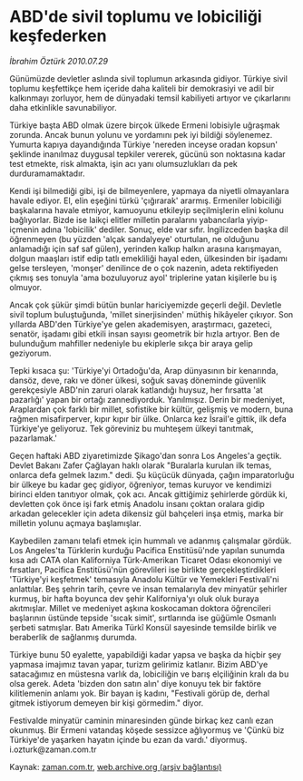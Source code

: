 # ABD'de sivil toplumu ve lobiciliği keşfederken

*İbrahim Öztürk 2010.07.29*

<td class="columnist-detail">
<p>Günümüzde devletler aslında sivil toplumun arkasında gidiyor. Türkiye sivil toplumu keşfettikçe hem içeride daha kaliteli bir demokrasiyi ve adil bir kalkınmayı zorluyor, hem de dünyadaki temsil kabiliyeti artıyor ve çıkarlarını daha etkinlikle savunabiliyor.</p>
<p>
<div id="haberMetinDiv">
<p>Türkiye başta ABD olmak üzere birçok ülkede Ermeni lobisiyle uğraşmak zorunda. Ancak bunun yolunu ve yordamını pek iyi bildiği söylenemez. Yumurta kapıya dayandığında Türkiye 'nereden inceyse oradan kopsun' şeklinde inanılmaz duygusal tepkiler vererek, gücünü son noktasına kadar test etmekte, risk almakta, işin acı yanı olumsuzlukları da pek durduramamaktadır.
<p>Kendi işi bilmediği gibi, işi de bilmeyenlere, yapmaya da niyetli olmayanlara havale ediyor. El, elin eşeğini türkü 'çığırarak' ararmış. Ermeniler lobiciliği başkalarına havale etmiyor, kamuoyunu etkileyip seçilmişlerin elini kolunu bağlıyorlar. Bizde ise laikçi elitler milletin paralarını yabancılarla yiyip-içmenin adına 'lobicilik' dediler. Sonuç, elde var sıfır. İngilizceden başka dil öğrenmeyen (bu yüzden 'alçak sandalyeye' oturtulan, ne olduğunu anlamadığı için saf saf gülen), yerinden kalkıp halkın arasına karışmayan, dolgun maaşları istif edip tatlı emekliliği hayal eden, ülkesinden bir işadamı gelse tersleyen, 'monşer' denilince de o çok nazenin, adeta rektifiyeden çıkmış ses tonuyla 'ama bozuluyoruz ayol' triplerine yatan kişilerle bu iş olmuyor.
<p>Ancak çok şükür şimdi bütün bunlar hariciyemizde geçerli değil. Devletle sivil toplum buluştuğunda, 'millet sinerjisinden' müthiş hikâyeler çıkıyor. Son yıllarda ABD'den Türkiye'ye gelen akademisyen, araştırmacı, gazeteci, senatör, işadamı gibi etkili insan sayısı geometrik bir hızla artıyor. Ben de bulunduğum mahfiller nedeniyle bu ekiplerle sıkça bir araya gelip geziyorum.
<p>Tepki kısaca şu: 'Türkiye'yi Ortadoğu'da, Arap dünyasının bir kenarında, dansöz, deve, rakı ve döner ülkesi, soğuk savaş döneminde güvenlik gerekçesiyle ABD'nin zaruri olarak katlandığı huysuz, her fırsatta 'at pazarlığı' yapan bir ortağı zannediyorduk. Yanılmışız. Derin bir medeniyet, Araplardan çok farklı bir millet, sofistike bir kültür, gelişmiş ve modern, buna rağmen misafirperver, kıpır kıpır bir ülke. Onlarca kez İsrail'e gittik, ilk defa Türkiye'ye geliyoruz. Tek göreviniz bu muhteşem ülkeyi tanıtmak, pazarlamak.'
<p>Geçen haftaki ABD ziyaretimizde Şikago'dan sonra Los Angeles'a geçtik. Devlet Bakanı Zafer Çağlayan haklı olarak "Buralarla kurulan ilk temas, onlarca defa gelmek lazım." dedi. Şu küçücük dünyada, çağın imparatorluğu bir ülkeye bu kadar geç gidiyor, öğreniyor, temas kuruyor ve kendimizi birinci elden tanıtıyor olmak, çok acı. Ancak gittiğimiz şehirlerde gördük ki, devletten çok önce işi fark etmiş Anadolu insanı çoktan oralara gidip arkadan gelecekler için adeta dikensiz gül bahçeleri inşa etmiş, marka bir milletin yolunu açmaya başlamışlar.
<p>Kaybedilen zamanı telafi etmek için hummalı ve adanmış çalışmalar gördük. Los Angeles'ta Türklerin kurduğu Pacifica Enstitüsü'nde yapılan sunumda kısa adı CATA olan Kaliforniya Türk-Amerikan Ticaret Odası ekonomiyi ve fırsatları, Pacifica Enstitüsü'nün görevlileri ise birlikte gerçekleştirdikleri 'Türkiye'yi keşfetmek' temasıyla Anadolu Kültür ve Yemekleri Festivali'ni anlattılar. Beş şehrin tarih, çevre ve insan temalarıyla dev minyatür şehirler kurmuş, bir hafta boyunca dev şehir Kaliforniya'yı oluk oluk buraya akıtmışlar. Millet ve medeniyet aşkına koskocaman doktora öğrencileri başlarının üstünde tepside 'sıcak simit', sırtlarında ise güğümle Osmanlı şerbeti satmışlar. Batı Amerika Türkî Konsül sayesinde temsilde birlik ve beraberlik de sağlanmış durumda.
<p>Türkiye bunu 50 eyalette, yapabildiği kadar yapsa ve başka da hiçbir şey yapmasa imajımız tavan yapar, turizm gelirimiz katlanır. Bizim ABD'ye satacağımız en müstesna varlık da, lobiciliğin ve barış elçiliğinin kralı da bu olsa gerek. Adeta 'bizden don satın alın' diye konuyu tek bir faktöre kilitlemenin anlamı yok. Bir bayan iş kadını, "Festivali görüp de, derhal gitmek istiyorum demeyen bir kişi görmedim." diyor.
<p>Festivalde minyatür caminin minaresinden günde birkaç kez canlı ezan okunmuş. Bir Ermeni vatandaş köşede sessizce ağlıyormuş ve 'Çünkü biz Türkiye'de yaşarken hayatın içinde bu ezan da vardı.' diyormuş. i.ozturk@zaman.com.tr</p></p></p></p></p></p></p></p></div>
</p>
<a href="http://web.archive.org/web/20110106012804/mailto:i.ozturk@zaman.com.tr">
</a></td>

Kaynak: [zaman.com.tr](http://zaman.com.tr/yazar.do?yazino=1009893), [web.archive.org (arşiv bağlantısı)](http://web.archive.org/web/20110106012804/http://www.zaman.com.tr/yazar.do?yazino=1009893)
